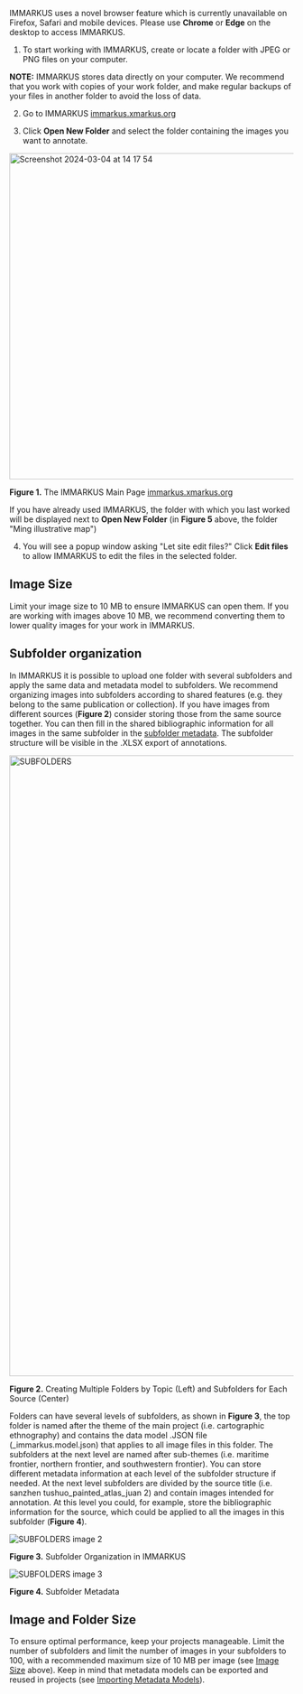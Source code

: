 IMMARKUS uses a novel browser feature which is currently unavailable on Firefox, Safari and mobile devices. Please use **Chrome** or **Edge** on the desktop to access IMMARKUS.

1. To start working with IMMARKUS, create or locate a folder with JPEG or PNG files on your computer. 

**NOTE:** IMMARKUS stores data directly on your computer. We recommend that you work with copies of your work folder, and make regular backups of your files in another folder to avoid the loss of data.

2. Go to IMMARKUS [immarkus.xmarkus.org](https://immarkus.xmarkus.org/)

3. Click **Open New Folder** and select the folder containing the images you want to annotate.  
 
<img width="578" alt="Screenshot 2024-03-04 at 14 17 54" src="https://github.com/rsimon/immarkus/assets/160752064/aa280af6-768d-40bf-accc-2f0739b7a3e8">


**Figure 1.** The IMMARKUS Main Page [immarkus.xmarkus.org](https://immarkus.xmarkus.org/)

 If you have already used IMMARKUS, the folder with which you last worked will be displayed next to **Open New Folder** (in **Figure 5** above, the folder "Ming illustrative map") 

4. You will see a popup window asking "Let site edit files?" Click **Edit files** to allow IMMARKUS to edit the files in the selected folder. 

## Image Size
Limit your image size to 10 MB to ensure IMMARKUS can open them. If you are working with images above 10 MB, we recommend converting them to lower quality images for your work in IMMARKUS. 

## Subfolder organization 
In IMMARKUS it is possible to upload one folder with several subfolders and apply the same data and metadata model to subfolders. We recommend organizing images into subfolders according to shared features (e.g. they belong to the same publication or collection). If you have images from different sources (**Figure 2**) consider storing those from the same source together. You can then fill in the shared bibliographic information for all images in the same subfolder in the [subfolder metadata](https://github.com/rsimon/immarkus/wiki/06-Working-with-Metadata). The subfolder structure will be visible in the .XLSX export of annotations.

<img width="1100" alt="SUBFOLDERS" src="https://github.com/rsimon/immarkus/assets/128056738/a9fabd17-2042-48b7-ac57-7c9b2ddc1bab">

**Figure 2.** Creating Multiple Folders by Topic (Left) and Subfolders for Each Source (Center)

Folders can have several levels of subfolders, as shown in **Figure 3**, the top folder is named after the theme of the main project (i.e. cartographic ethnography) and contains the data model .JSON file (_immarkus.model.json) that applies to all image files in this folder. The subfolders at the next level are named after sub-themes (i.e. maritime frontier, northern frontier, and southwestern frontier). You can store different metadata information at each level of the subfolder structure if needed. At the next level subfolders are divided by the source title (i.e. sanzhen tushuo_painted_atlas_juan 2) and contain images intended for annotation. At this level you could, for example, store the bibliographic information for the source, which could be applied to all the images in this subfolder (**Figure 4**).

![SUBFOLDERS image 2](https://github.com/rsimon/immarkus/assets/128056738/a3a66ee2-5fc8-4c59-b429-f3772be8087e)

**Figure 3.** Subfolder Organization in IMMARKUS
   
![SUBFOLDERS image 3](https://github.com/rsimon/immarkus/assets/128056738/9e18c3ec-e840-4b01-bb74-d1266d8572a2)

**Figure 4.** Subfolder Metadata

## Image and Folder Size

To ensure optimal performance, keep your projects manageable. Limit the number of subfolders and limit the number of images in your subfolders to 100, with a recommended maximum size of 10 MB per image (see [Image Size](https://github.com/rsimon/immarkus/wiki/02-Uploading-Images#image-size) above). Keep in mind that metadata models can be exported and reused in projects (see [Importing Metadata Models](https://github.com/rsimon/immarkus/wiki/06-Working-with-Metadata#importing-data-models-for-metadata)).

